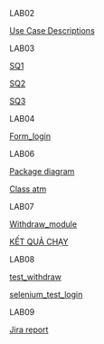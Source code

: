 LAB02

[Use Case Descriptions](../lab-2/UseCaseDiagram.jpg)

LAB03

[SQ1](../Lab03/SQ1.png)
 
[SQ2](../Lab03/SQ2.png)
 
[SQ3](../Lab03/SQ3.png)
 

LAB04

[Form_login](../LAB04/form_login.html)

LAB06

[Package diagram](../Lab06/package-diagram.png)
 
[Class atm](../Lab06/class-atm.png)
 


LAB07

[Withdraw_module](../LAB07/withdraw_module.py)

[KẾT QUẢ CHẠY](../LAB07/Screenshot2025-09-28233207.png)
 

LAB08

[ test_withdraw](../lab8/test_withdraw.py)

[selenium_test_login](../lab8/selenium_test_login.py)


LAB09

[Jira report]()

